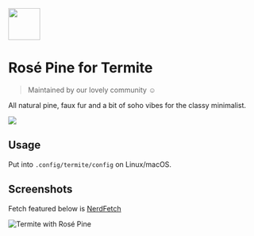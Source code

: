 <img src="https://github.com/rose-pine/rose-pine-theme/blob/master/assets/icon.png" width="64" />

# Rosé Pine for Termite

> Maintained by our lovely community ☺️

All natural pine, faux fur and a bit of soho vibes for the classy minimalist.

[![](https://img.shields.io/badge/Rosé%20Pine%20Theme-191724)](https://github.com/rose-pine/rose-pine-theme)

## Usage

Put into `.config/termite/config` on Linux/macOS.

## Screenshots

Fetch featured below is [NerdFetch](https://github.com/thatonecalculator/nerdfetch)

![Termite with Rosé Pine](https://cdn.discordapp.com/attachments/608697372054126594/775846089504718879/unknown.png)
